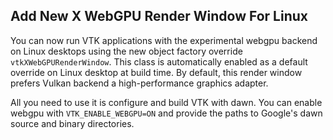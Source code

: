 ## Add New X WebGPU Render Window For Linux

You can now run VTK applications with the experimental webgpu
backend on Linux desktops using the new object factory override
`vtkXWebGPURenderWindow`. This class is automatically enabled
as a default override on Linux desktop at build time. By default,
this render window prefers Vulkan backend a high-performance graphics
adapter.

All you need to use it is configure and build VTK with dawn.
You can enable webgpu with `VTK_ENABLE_WEBGPU=ON` and provide
the paths to Google's dawn source and binary directories.
